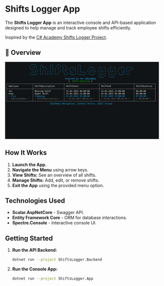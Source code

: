 # Shifts Logger App

The **Shifts Logger App** is an interactive console and API-based application
designed to help manage and track employee shifts efficiently.

Inspired by the [C# Academy Shifts Logger Project](https://thecsharpacademy.com/project/17/shifts-logger).

## 📸 Overview

![Main Menu](Overview.png)

## How It Works

1. **Launch the App.**
2. **Navigate the Menu** using arrow keys.
3. **View Shifts:** See an overview of all shifts.
4. **Manage Shifts:** Add, edit, or remove shifts.
5. **Exit the App** using the provided menu option.


## Technologies Used

- **Scalar.AspNetCore** - Swagger API.
- **Entity Framework Core** - ORM for database interactions.
- **Spectre.Console** - Interactive console UI.


## Getting Started

1. **Run the API Backend:**

   ```sh
   dotnet run --project ShiftsLogger.Backend
   ```

2. **Run the Console App:**

   ```sh
   dotnet run --project ShiftsLogger.App
   ```
